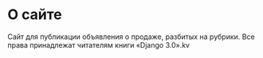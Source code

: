 # О сайте


Сайт для публикации объявления о продаже, разбитых на рубрики.
Все права принадлежат читателям книги «Django 3.0».kv